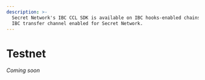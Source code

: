 ```yaml
---
description: >-
  Secret Network's IBC CCL SDK is available on IBC hooks-enabled chains with an
  IBC transfer channel enabled for Secret Network.
---
```


# Testnet

_Coming soon_
